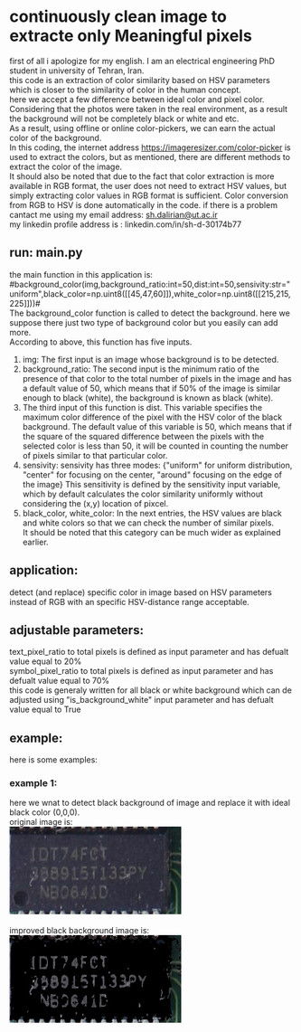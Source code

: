 # continuously clean image to extracte only Meaningful pixels
first of all i apologize for my english. I am an electrical engineering PhD student in university of Tehran, Iran.<br/> 
this code is an extraction of color similarity based on HSV parameters which is closer to the similarity of color in the human concept.<br/>
here we accept a few difference between ideal color and pixel color.<br/>
Considering that the photos were taken in the real environment, as a result the background will not be completely black or white and etc.<br/> 
As a result, using offline or online color-pickers, we can earn the actual color of the background.<br/> 
In this coding, the internet address https://imageresizer.com/color-picker is used to extract the colors, but as mentioned, there are different methods to extract the color of the image.<br/> 
It should also be noted that due to the fact that color extraction is more available in RGB format, the user does not need to extract HSV values, but simply extracting color values ​​in RGB format is sufficient. Color conversion from RGB to HSV is done automatically in the code.
if there is a problem cantact me using my email address: sh.dalirian@ut.ac.ir<br/>
my linkedin profile address is : linkedin.com/in/sh-d-30174b77 <br/>
## run: main.py
the main function in this application is:<br/>
#background_color(img,background_ratio:int=50,dist:int=50,sensivity:str="uniform",black_color=np.uint8([[45,47,60]]),white_color=np.uint8([[215,215,225]]))# <br/>
The background_color function is called to detect the background. here we suppose there just two type of background color but you easily can add more.<br/>
According to above, this function has five inputs.<br/>
1. img: The first input is an image whose background is to be detected.<br/>
2. background_ratio: The second input is the minimum ratio of the presence of that color to the total number of pixels in the image and has a default value of 50, which means that if 50% of the image is similar enough to black (white), the background is known as black (white).<br/>
3. The third input of this function is dist. This variable specifies the maximum color difference of the pixel with the HSV color of the black background. The default value of this variable is 50, which means that if the square of the squared difference between the pixels with the selected color is less than 50, it will be counted in counting the number of pixels similar to that particular color.<br/>
4. sensivity: sensivity has three modes: {"uniform" for uniform distribution, "center" for focusing on the center, "around" focusing on the edge of the image} This sensitivity is defined by the sensitivity input variable, which by default calculates the color similarity uniformly without considering the (x,y) location of pixcel.<br/>
5. black_color, white_color: In the next entries, the HSV values ​​are black and white colors so that we can check the number of similar pixels.<br/>
It should be noted that this category can be much wider as explained earlier.<br/>
## application:
detect (and replace) specific color in image based on HSV parameters instead of RGB with an specific HSV-distance range acceptable.<br/> 

## adjustable parameters:
text_pixel_ratio to total pixels is defined as input parameter and has defualt value equal to 20% <br/>
symbol_pixel_ratio to total pixels is defined as input parameter and has defualt value equal to 70% <br/>
this code is generaly written for all black or white background which can de adjusted using "is_background_white" input parameter and has defualt value equal to True <br/>
## example:
here is some examples:<br />
### example 1:
here we wnat to detect black background of image and replace it with ideal black color (0,0,0).<br/>
original image is:<br />!["original image"](images/0.jpg)<br /><br />
improved black background image is:<br />![cleaned image](images/0_removedbackground_uniform.jpg)<br /><br />
